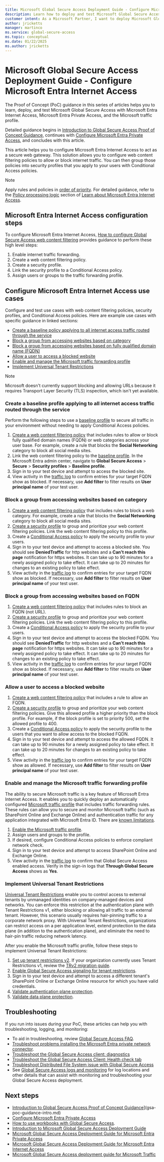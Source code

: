 ```yaml
---
title: Microsoft Global Secure Access Deployment Guide - Configure Microsoft Entra Internet Access
description: Learn how to deploy and test Microsoft Global Secure Access with Microsoft Entra Internet Access.
customer intent: As a Microsoft Partner, I want to deploy Microsoft Global Secure Access for Microsoft Entra Internet Access as a Proof of Concept in my production or test environment.
author: jricketts
manager: martinco
ms.service: global-secure-access
ms.topic: conceptual
ms.date: 01/22/2025
ms.author: jricketts
---
```

# Microsoft Global Secure Access Deployment Guide - Configure Microsoft Entra Internet Access

The Proof of Concept (PoC) guidance in this series of articles helps you to learn, deploy, and test Microsoft Global Secure Access with Microsoft Entra Internet Access, Microsoft Entra Private Access, and the Microsoft traffic profile.

Detailed guidance begins in [Introduction to Global Secure Access Proof of Concept Guidance](gsa-poc-guidance-intro.md), continues with [Configure Microsoft Entra Private Access](gsa-poc-private-access.md), and concludes with this article.

This article helps you to configure Microsoft Entra Internet Access to act as a secure web gateway. This solution allows you to configure web content filtering policies to allow or block internet traffic. You can then group those policies into security profiles that you apply to your users with Conditional Access policies.

>[!NOTE]
>Apply rules and policies in [order of priority](../global-secure-access/concept-internet-access.md#policy-processing-logic). For detailed guidance, refer to the [Policy processing logic](../global-secure-access/concept-internet-access.md#policy-processing-logic) section of [Learn about Microsoft Entra Internet Access](../global-secure-access/concept-internet-access.md).

## Microsoft Entra Internet Access configuration steps

To configure Microsoft Entra Internet Access, [How to configure Global Secure Access web content filtering](../global-secure-access/how-to-configure-web-content-filtering.md) provides guidance to perform these high level steps:

1. Enable internet traffic forwarding.
1. Create a web content filtering policy.
1. Create a security profile.
1. Link the security profile to a Conditional Access policy.
1. Assign users or groups to the traffic forwarding profile.

## Configure Microsoft Entra Internet Access use cases

Configure and test use cases with web content filtering policies, security profiles, and Conditional Access policies. Here are example use cases with specific guidance in linked sections:

- [Create a baseline policy applying to all internet access traffic routed through the service](#create-a-baseline-profile-applying-to-all-internet-access-traffic-routed-through-the-service)
- [Block a group from accessing websites based on category](#block-a-group-from-accessing-websites-based-on-category)
- [Block a group from accessing websites based on fully qualified domain name (FQDN)](#block-a-group-from-accessing-websites-based-on-fqdn)
- [Allow a user to access a blocked website](#allow-a-user-to-access-a-blocked-website)
- [Enable and manage the Microsoft traffic forwarding profile](#enable-and-manage-the-microsoft-traffic-forwarding-profile)
- [Implement Universal Tenant Restrictions](#implement-universal-tenant-restrictions)

>[!NOTE]
>Microsoft doesn't currently support blocking and allowing URLs because it requires Transport Layer Security (TLS) inspection, which isn't yet available.

### Create a baseline profile applying to all internet access traffic routed through the service

Perform the following steps to use a [baseline profile](../global-secure-access/concept-internet-access.md#policy-processing-logic) to secure all traffic in your environment without needing to apply Conditional Access policies.

1. [Create a web content filtering policy](../global-secure-access/how-to-configure-web-content-filtering.md#create-a-web-content-filtering-policy) that includes rules to allow or block fully qualified domain names (FQDN) or web categories across your user base. For example, create a rule that blocks the **Social Networking** category to block all social media sites.
1. Link the web content filtering policy to the [baseline profile](../global-secure-access/how-to-configure-web-content-filtering.md#create-a-security-profile). In the Microsoft Entra admin center, navigate to **Global Secure Access** > **Secure** > **Security profiles** > **Baseline profile**.
1. Sign in to your test device and attempt to access the blocked site.
1. View activity in the [traffic log](../global-secure-access/how-to-view-traffic-logs.md) to confirm entries for your target FQDN show as blocked. If necessary, use **Add filter** to filter results on **User principal name** of your test user.

### Block a group from accessing websites based on category

1. [Create a web content filtering policy](../global-secure-access/how-to-configure-web-content-filtering.md#create-a-web-content-filtering-policy) that includes rules to block a web category. For example, create a rule that blocks the **Social Networking** category to block all social media sites.
1. [Create a security profile](../global-secure-access/how-to-configure-web-content-filtering.md#create-a-security-profile) to group and prioritize your web content filtering policies. Link the web content filtering policy to this profile.
1. Create a [Conditional Access policy](../global-secure-access/how-to-configure-web-content-filtering.md#create-and-link-conditional-access-policy) to apply the security profile to your users.
1. Sign in to your test device and attempt to access a blocked site. You should see **DeniedTraffic** for http websites and a **Can't reach this page** notification for https websites. It can take up to 90 minutes for a newly assigned policy to take effect. It can take up to 20 minutes for changes to an existing policy to take effect.
1. View activity in the [traffic log](../global-secure-access/how-to-view-traffic-logs.md) to confirm entries for your target FQDN show as blocked. If necessary, use **Add filter** to filter results on **User principal name** of your test user.

### Block a group from accessing websites based on FQDN

1. [Create a web content filtering policy](../global-secure-access/how-to-configure-web-content-filtering.md#create-a-web-content-filtering-policy) that includes rules to block an FQDN (not URL).
1. [Create a security profile](../global-secure-access/how-to-configure-web-content-filtering.md#create-a-security-profile) to group and prioritize your web content filtering policies. Link the web content filtering policy to this profile.
1. Create a [Conditional Access policy](../global-secure-access/how-to-configure-web-content-filtering.md#create-and-link-conditional-access-policy) to apply the security profile to your users.
1. Sign in to your test device and attempt to access the blocked FQDN. You should see **DeniedTraffic** for http websites and a **Can't reach this page** notification for https websites. It can take up to 90 minutes for a newly assigned policy to take effect. It can take up to 20 minutes for changes to an existing policy to take effect.
1. View activity in the [traffic log](../global-secure-access/how-to-view-traffic-logs.md) to confirm entries for your target FQDN show as blocked. If necessary, use **Add filter** to filter results on **User principal name** of your test user.

### Allow a user to access a blocked website

1. [Create a web content filtering policy](../global-secure-access/how-to-configure-web-content-filtering.md#create-a-web-content-filtering-policy) that includes a rule to allow an FQDN.
1. [Create a security profile](../global-secure-access/how-to-configure-web-content-filtering.md#create-a-security-profile) to group and prioritize your web content filtering policies. Give this allowed profile a higher priority than the block profile. For example, if the block profile is set to priority 500, set the allowed profile to 400.
1. Create a [Conditional Access policy](../global-secure-access/how-to-configure-web-content-filtering.md#create-and-link-conditional-access-policy) to apply the security profile to the users that you want to allow access to the blocked FQDN.
1. Sign in to your test device and attempt to access the allowed FQDN. It can take up to 90 minutes for a newly assigned policy to take effect. It can take up to 20 minutes for changes to an existing policy to take effect.
1. View activity in the [traffic log](../global-secure-access/how-to-view-traffic-logs.md) to confirm entries for your target FQDN show as allowed. If necessary, use **Add filter** to filter results on **User principal name** of your test user.

### Enable and manage the Microsoft traffic forwarding profile

The ability to secure Microsoft traffic is a key feature of Microsoft Entra Internet Access. It enables you to quickly deploy an automatically configured [Microsoft traffic profile](../global-secure-access/concept-microsoft-traffic-profile.md) that includes traffic forwarding rules. These rules can allow you to secure and monitor Microsoft traffic (such as SharePoint Online and Exchange Online) and authentication traffic for any application integrated with Microsoft Entra ID. There are [known limitations](../global-secure-access/reference-current-known-limitations.md#access-controls-limitations).

1. [Enable the Microsoft traffic profile](../global-secure-access/how-to-manage-microsoft-profile.md).
1. Assign users and groups to the profile.
1. If desired, configure Conditional Access policies to enforce compliant network check.
1. Sign in to your test device and attempt to access SharePoint Online and Exchange Online.
1. View activity in the [traffic log](../global-secure-access/how-to-view-traffic-logs.md) to confirm that Global Secure Access enabled access. Verify in the sign-in logs that **Through Global Secure Access** shows as **Yes**.

### Implement Universal Tenant Restrictions

[Universal Tenant Restrictions](../global-secure-access/how-to-universal-tenant-restrictions.md) enable you to control access to external tenants by unmanaged identities on company-managed devices and networks. You can enforce this restriction at the authentication plane with Tenant Restrictions v1, either blocking or allowing all traffic to an external tenant. However, this scenario usually requires hair-pinning traffic to a corporate network proxy. With Universal Tenant Restrictions, organizations can restrict access on a per application level, extend protection to the data plane (in addition to the authentication plane), and eliminate the need to hair-pin traffic reducing network latency.

After you enable the Microsoft traffic profile, follow these steps to implement Universal Tenant Restrictions:

1. [Set up tenant restrictions v2](/azure/active-directory/external-identities/tenant-restrictions-v2). If your organization currently uses Tenant Restrictions v1, review the [TRv2 migration guide](https://aka.ms/trv2migration).
1. [Enable Global Secure Access signaling for tenant restrictions](../global-secure-access/how-to-universal-tenant-restrictions.md#enable-global-secure-access-signaling-for-tenant-restrictions).
1. Sign in to your test device and attempt to access a different tenant's SharePoint Online or Exchange Online resource for which you have valid credentials.
1. [Validate authentication plane protection](../global-secure-access/how-to-universal-tenant-restrictions.md#validate-the-authentication-plane-protection).
1. [Validate data plane protection](../global-secure-access/how-to-universal-tenant-restrictions.md#validate-the-data-plane-protection).

## Troubleshooting

If you run into issues during your PoC, these articles can help you with troubleshooting, logging, and monitoring:

- To aid in troubleshooting, review [Global Secure Access FAQ](../global-secure-access/resource-faq.yml).
- [Troubleshoot problems installing the Microsoft Entra private network connector](../global-secure-access/troubleshoot-connectors.md).
- [Troubleshoot the Global Secure Access client: diagnostics](../global-secure-access/troubleshoot-global-secure-access-client-advanced-diagnostics.md)
- [Troubleshoot the Global Secure Access Client: Health check tab](../global-secure-access/troubleshoot-global-secure-access-client-diagnostics-health-check.md)
- [Troubleshoot Distributed File System issue with Global Secure Access](../global-secure-access/troubleshoot-distributed-file-system.md)
- See [Global Secure Access logs and monitoring](../global-secure-access/concept-global-secure-access-logs-monitoring.md) for log locations and other details that can assist with monitoring and troubleshooting your Global Secure Access deployment.

## Next steps

- [Introduction to Global Secure Access Proof of Concept Guidance](gsa-poc-guidance-intro.md)](gsa-poc-guidance-intro.md)
- [Configure Microsoft Entra Private Access](gsa-poc-private-access.md)
- [How to use workbooks with Global Secure Access](../global-secure-access/how-to-use-workbooks.md).
- [Introduction to Microsoft Global Secure Access Deployment Guide](gsa-deployment-guide-intro.md)
- [Microsoft Global Secure Access Deployment Guide for Microsoft Entra Private Access](gsa-deployment-guide-private-access.md)
- [Microsoft Global Secure Access Deployment Guide for Microsoft Entra Internet Access](gsa-deployment-guide-internet-access.md)
- [Microsoft Global Secure Access deployment guide for Microsoft Traffic](gsa-deployment-guide-microsoft-traffic.md)
